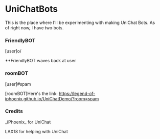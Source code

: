 # UniChatBots
This is the place where I'll be experimenting with making UniChat Bots. As of right now, I have two bots. 

### FriendlyBOT
[user]o/

**FriendlyBOT waves back at user

### roomBOT
[user]#spam

[roomBOT]Here's the link: https://legend-of-iphoenix.github.io/UniChatDemo/?room=spam

### Credits
\_iPhoenix\_ for UniChat

LAX18 for helping with UniChat
